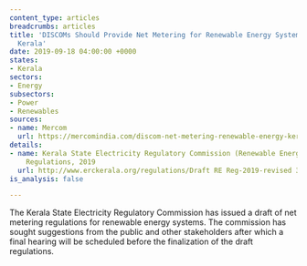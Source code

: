 ```yaml
---
content_type: articles
breadcrumbs: articles
title: 'DISCOMs Should Provide Net Metering for Renewable Energy Systems in Ten Days:
  Kerala'
date: 2019-09-18 04:00:00 +0000
states:
- Kerala
sectors:
- Energy
subsectors:
- Power
- Renewables
sources:
- name: Mercom
  url: https://mercomindia.com/discom-net-metering-renewable-energy-kerala/
details:
- name: Kerala State Electricity Regulatory Commission (Renewable Energy and Net Metering)
    Regulations, 2019
  url: http://www.erckerala.org/regulations/Draft RE Reg-2019-revised 30.08.2019.pdf
is_analysis: false

---
```

The Kerala State Electricity Regulatory Commission has issued a draft of net metering regulations for renewable energy systems. The commission has sought suggestions from the public and other stakeholders after which a final hearing will be scheduled before the finalization of the draft regulations.
